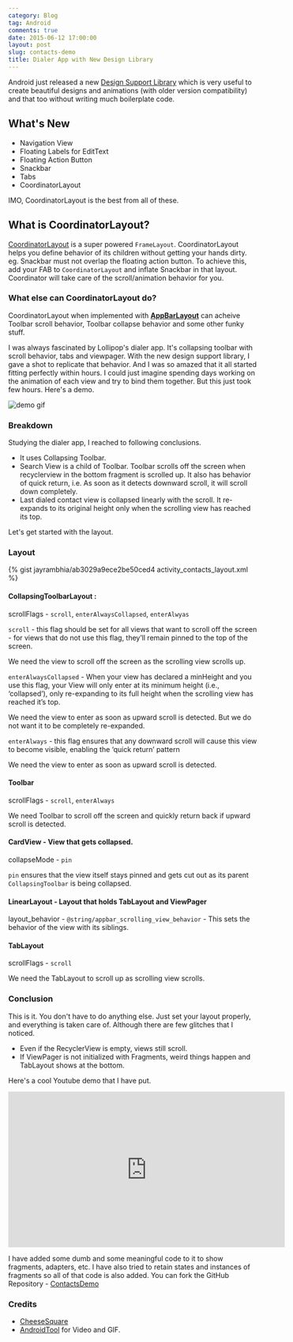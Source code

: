 ```yaml
---
category: Blog
tag: Android
comments: true
date: 2015-06-12 17:00:00
layout: post
slug: contacts-demo
title: Dialer App with New Design Library
---
```


Android just released a new [Design Support Library](http://android-developers.blogspot.com.es/2015/05/android-design-support-library.html) which is very useful to create beautiful designs and animations (with older version compatibility) and that too without writing much boilerplate code.

## What's New

 - Navigation View
 - Floating Labels for EditText
 - Floating Action Button
 - Snackbar
 - Tabs
 - CoordinatorLayout
 
IMO, CoordinatorLayout is the best from all of these. 

## What is CoordinatorLayout?

[CoordinatorLayout](http://developer.android.com/reference/android/support/design/widget/CoordinatorLayout.html) is a super powered `FrameLayout`. CoordinatorLayout helps you define behavior of its children without getting your hands dirty. eg. Snackbar must not overlap the floating action button. To achieve this, add your FAB to `CoordinatorLayout` and inflate Snackbar in that layout. Coordinator will take care of the scroll/animation behavior for you.

### What else can CoordinatorLayout do?

CoordinatorLayout when implemented with **[AppBarLayout](https://developer.android.com/reference/android/support/design/widget/AppBarLayout.html)** can acheive Toolbar scroll behavior, Toolbar collapse behavior and some other funky stuff.

I was always fascinated by Lollipop's dialer app. It's collapsing toolbar with scroll behavior, tabs and viewpager. With the new design support library, I gave a shot to replicate that behavior. And I was so amazed that it all started fitting perfectly within hours. I could just imagine spending days working on the animation of each view and try to bind them together. But this just took few hours. Here's a demo.

![demo gif](https://raw.githubusercontent.com/jayrambhia/contactsdemo/master/images/demo1.gif)

### Breakdown

Studying the dialer app, I reached to following conclusions. 

 - It uses Collapsing Toolbar. 
 - Search View is a child of Toolbar. Toolbar scrolls off the screen when recyclerview in the bottom fragment is scrolled up. It also has behavior of quick return, i.e. As soon as it detects downward scroll, it will scroll down completely.
 - Last dialed contact view is collapsed linearly with the scroll. It re-expands to its original height only when the scrolling view has reached its top.

Let's get started with the layout.

### Layout

{% gist jayrambhia/ab3029a9ece2be50ced4 activity_contacts_layout.xml %}


#### CollapsingToolbarLayout : 

scrollFlags - `scroll`, `enterAlwaysCollapsed`, `enterAlwyas`

`scroll` - this flag should be set for all views that want to scroll off the screen - for views that do not use this flag, they’ll remain pinned to the top of the screen.

We need the view to scroll off the screen as the scrolling view scrolls up.

`enterAlwaysCollapsed` - When your view has declared a minHeight and you use this flag, your View will only enter at its minimum height (i.e., ‘collapsed’), only re-expanding to its full height when the scrolling view has reached it’s top.

We need the view to enter as soon as upward scroll is detected. But we do not want it to be completely re-expanded.

`enterAlways` - this flag ensures that any downward scroll will cause this view to become visible, enabling the ‘quick return’ pattern

We need the view to enter as soon as upward scroll is detected.

#### Toolbar

scrollFlags - `scroll`, `enterAlways`

We need Toolbar to scroll off the screen and quickly return back if upward scroll is detected.

#### CardView - View that gets collapsed.

collapseMode - `pin`

`pin` ensures that the view itself stays pinned and gets cut out as its parent `CollapsingToolbar` is being collapsed.

#### LinearLayout - Layout that holds TabLayout and ViewPager

layout_behavior - `@string/appbar_scrolling_view_behavior` - This sets the behavior of the view with its siblings.

#### TabLayout

scrollFlags - `scroll`

We need the TabLayout to scroll up as scrolling view scrolls.

### Conclusion

This is it. You don't have to do anything else. Just set your layout properly, and everything is taken care of. Although there are few glitches that I noticed.

 - Even if the RecyclerView is empty, views still scroll.
 - If ViewPager is not initialized with Fragments, weird things happen and TabLayout shows at the bottom.
 
Here's a cool Youtube demo that I have put.

<iframe width="560" height="315" src="https://www.youtube.com/watch?v=DlVTRMte4qU" frameborder="0" allowfullscreen></iframe>

I have added some dumb and some meaningful code to it to show fragments, adapters, etc. I have also tried to retain states and instances of fragments so all of that code is also added. You can fork the GitHub Repository - [ContactsDemo](https://github.com/jayrambhia/contactsdemo)

### Credits

 - [CheeseSquare](https://github.com/chrisbanes/cheesesquare)
 - [AndroidTool](https://github.com/mortenjust/androidtool-mac) for Video and GIF.


